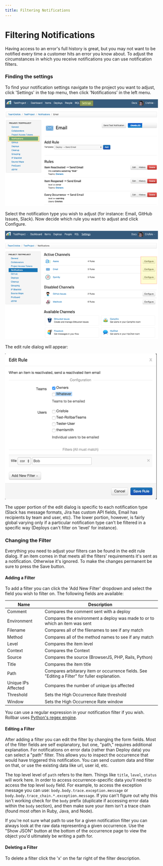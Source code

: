 ```yaml
---
title: Filtering Notifications
---
```


# Filtering Notifications

Having access to an error's full history is great, but you may not want to be notified every time a
customer hits an error you know about. To adjust the circumstances in which you receive
notifications you can use notification filters.

### Finding the settings

To find your notification settings navigate to the project you want to adjust,
click 'Settings' in the top menu, then click 'Notifications' in the left menu.

![](../images/guides/filtering-notifications/Screen-Shot-2016-02-22-at-21637-PM.152242.l.png)

Select the notification type you wish to adjust (for instance: Email, GitHub Issues, Slack). Now
decide which rule you want to adjust and click Configure.

![](../images/guides/filtering-notifications/Screen-Shot-2016-02-22-at-21551-PM.152243.l.png)

The edit rule dialog will appear:

![](../images/guides/filtering-notifications/Screen-Shot-2016-02-22-at-21723-PM.152222.500x491x0.png)

The upper portion of the edit dialog is specific to each notification type (Slack has message
formats, Jira has custom API fields, Email has recipients by team and user, etc). The lower portion,
however, is fairly global varying only if a particular notification type can't be filtered in a
specific way (Deploys can't filter on 'level' for instance).

### Changing the Filter

Everything you need to adjust your filters can be found in the edit rule dialog.
If an item comes in that meets all the filters' requirements it's sent as a notification. Otherwise
it's ignored. To make the changes permanent be sure to press the Save button.

#### Adding a Filter

To add a filter you can click the 'Add New Filter' dropdown and select the field you wish to filter
on. The following fields are available:

| Name | Description
|-|-
| Comment | Compares the comment sent with a deploy
| Environment | Compares the environment a deploy was made to or to which an item was sent
| Filename | Compares all of the filenames to see if any match
| Method | Compares all of the method names to see if any match
| Level | Compares the item level
| Context | Compares the Context
| Source | Compares the source (BrowserJS, PHP, Rails, Python)
| Title | Compares the item title
| Path | Compares arbitarary item or occurrence fields. See "Editing a Filter" for fuller explanation.
| Unique IPs Affected | Compares the number of unique ips affected
| Threshold | Sets the High Occurrence Rate threshold
| Window | Sets the High Occurrence Rate window

You can use a regular expression in your notification filter if you wish. Rollbar uses [Python's regex engine](https://docs.python.org/2/library/re.html).

#### Editing a Filter

After adding a filter you can edit the filter by changing the form fields. Most of the filter fields
are self explanatory, but one, "path," requires additional explanation. For notifications on error
data (rather than Deploy data) you can select a "path" filter. This allows you to inspect the
occurrence that would have triggered this notification. You can send custom data and filter on that,
or use the existing data like url, user id, etc.

The top level level of `path` refers to the item. Things like `title`, `level`, `status` will work
here. In order to access occurrence-specific data you'll need to access the top level `body` field.
For example, to access the exception message you can use: `body.body.trace.exception.message` or
`body.body.trace_chain.*.exception.message`. If you can't figure out why this isn't working check
for the `body` prefix (duplicate if accessing error data within the `body` section), and then make
sure your item isn't a trace chain (found most often in Ruby, Java, and Node).

If you're not sure what path to use for a given notification filter you can always look at the raw
data representing a given occurrence. Use the "Show JSON" button at the bottom of the occurrence
page to view the object you'd ultimately be writing a path for.

#### Deleting a Filter

To delete a filter click the 'x' on the far right of the filter description.
